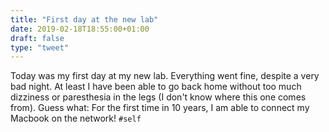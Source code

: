 ```yaml
---
title: "First day at the new lab"
date: 2019-02-18T18:55:00+01:00
draft: false
type: "tweet"
---
```


Today was my first day at my new lab. Everything went fine, despite a very bad
night. At least I have been able to go back home without too much dizziness or
paresthesia in the legs (I don't know where this one comes from). Guess what:
For the first time in 10 years, I am able to connect my Macbook on the network!
`#self`
